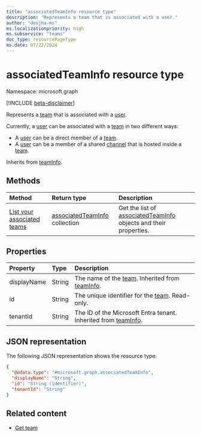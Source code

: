 ```yaml
---
title: "associatedTeamInfo resource type"
description: "Represents a team that is associated with a user."
author: "devjha-ms"
ms.localizationpriority: high
ms.subservice: "teams"
doc_type: resourcePageType
ms.date: 07/22/2024
---
```


# associatedTeamInfo resource type

Namespace: microsoft.graph

[!INCLUDE [beta-disclaimer](../../includes/beta-disclaimer.md)]

Represents a [team](team.md) that is associated with a [user](../resources/user.md).

Currently, a [user](../resources/user.md) can be associated with a [team](../resources/team.md) in two different ways:
* A [user](../resources/user.md) can be a direct member of a [team](../resources/team.md).
* A [user](../resources/user.md) can be a member of a shared [channel](../resources/channel.md) that is hosted inside a [team](../resources/team.md).



Inherits from [teamInfo](../resources/teaminfo.md).

## Methods
|Method|Return type|Description|
|:---|:---|:---|
|[List your associated teams](../api/associatedteaminfo-list.md)|[associatedTeamInfo](../resources/associatedteaminfo.md) collection|Get the list of [associatedTeamInfo](../resources/associatedteaminfo.md) objects and their properties.|

## Properties
|Property|Type|Description|
|:---|:---|:---|
|displayName|String|The name of the [team](team.md). Inherited from [teamInfo](../resources/teaminfo.md).|
|id|String|The unique identifier for the [team](team.md). Read-only.|
|tenantId|String|The ID of the Microsoft Entra tenant. Inherited from [teamInfo](../resources/teaminfo.md).|


## JSON representation
The following JSON representation shows the resource type.
<!-- {
  "blockType": "resource",
  "keyProperty": "id",
  "@odata.type": "microsoft.graph.associatedTeamInfo",
  "baseType": "microsoft.graph.teamInfo",
  "openType": false
}
-->
``` json
{
  "@odata.type": "#microsoft.graph.associatedTeamInfo",
  "displayName": "String",
  "id": "String (identifier)",
  "tenantId": "String"
}
```

## Related content
- [Get team](../api/team-get.md)
